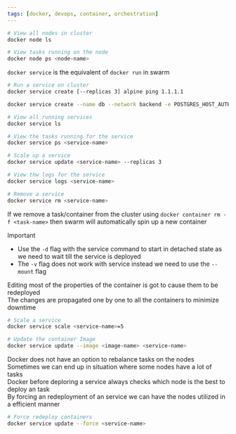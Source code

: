 ```yaml
---
tags: [docker, devops, container, orchestration]
---
```


````bash
# View all nodes in cluster
docker node ls

# View tasks running on the node
docker node ps <node-name>
````

`docker service` is the equivalent of `docker run` in swarm

````bash
# Run a service on cluster
docker service create [--replicas 3] alpine ping 1.1.1.1

docker service create --name db --network backend -e POSTGRES_HOST_AUTH_METHOD=trust --mount type=volume,source=db-data,target=/var/lib/postgresql/data postgres:9.4

# View all running services
docker service ls

# View the tasks running for the service
docker service ps <service-name>

# Scale up a service
docker service update <service-name> --replicas 3

# View thw logs for the service
docker service logs <service-name>

# Remove a service
docker service rm <service-name>
````

If we remove a task/container from the cluster using `docker container rm -f <task-name>` then swarm will automatically spin up a new container

 > [!important]
 > * Use the `-d` flag with the service command to start in detached state as we need to wait till the service is deployed
 > * The `-v` flag does not work with service instead we need to use the `--mount` flag

Editing most of the properties of the container is got to cause them to be redeployed  
The changes are propagated one by one to all the containers to minimize downtime

````bash
# Scale a service
docker service scale <service-name>=5

# Update the container Image
docker service update --image <image-name> <service-name>
````

Docker does not have an option to rebalance tasks on the nodes  
Sometimes we can end up in situation where some nodes have a lot of tasks  
Docker before deploring a service always checks which node is the best to deploy an task  
By forcing an redeployment of an service we can have the nodes utilized in a efficient manner

````bash
# Force redeploy containers
docker service update --force <service-name>
````
